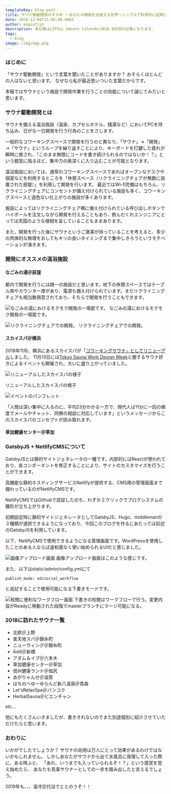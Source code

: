 ```yaml
---
templateKey: blog-post
title: サウナ駆動開発のすすめ 〜あなたの開発を加速する世界一シンプルで科学的に証明された究極の肉体を支える技術〜
date: 2018-12-08T15:05:00.000Z
author: mopinfish
description: 本記事はLIFULL Advent Calender2018 8日目の記事になります。
tags:
  - blog
image: /img/ogp.png
---
```

### はじめに

「サウナ駆動開発」という言葉を聞いたことがありますか？
おそらくほとんどの人はないと思います。
なぜなら私が最近思いついた言葉だからです。

本稿ではサウナという施設で開発作業を行うことの効能について論じてみたいと思います。

### サウナ駆動開発とは

サウナを備える温浴施設（温泉、カプセルホテル、銭湯など）においてPCを持ち込み、日がな一日開発を行う行為のことをさします。

一般的なコワーキングスペースで開発を行うのと異なり、「サウナ」→「開発」→「サウナ」というループを繰り返すことにより、キーボードを打鍵した疲れが瞬時に癒され、「このまま無限にコードを書き続けられるのではないか！？」という錯覚に陥るほど、集中力の奥深くに入り込むことが可能となります。

温浴施設においては、通常のコワーキングスペースであればオープンなデスクや個室などを利用するところを「休憩スペース（リクライニングチェアが無数に設置された部屋）」を利用して開発を行います。
最近ではWi-fi完備はもちろん、リクライニングチェアにコンセントが備え付けられている施設も多く、コワーキングスペースと遜色ない仕上がりの施設が多くあります。

施設によってはリクライニングチェア横に備え付けられている呼び出しボタンでハイボールを注文しながら開発を行えることもあり、飲んだくれエンジニアにとっては天国のような様相を呈していることもままあります。

また、開発を行った後にサウナというご褒美が待っていることを考えると、多少の肉体的な無理をおしてもキリの良いタイミングまで集中しきろうというモチベーションが湧きます。

### 開発にオススメの温浴施設

#### なごみの湯＠荻窪

都内で開発を行うには随一の施設だと思います。地下の休憩スペースではテーブル席やカウンター席があり、電源も備え付けられています。またリクライニングチェアも相当数用意されており、そちらで開発を行うこともできます。

![なごみの湯におけるモクモク開発の一場面です。](/img/nagomi_1.jpg)
なごみの湯におけるモクモク開発の一場面です。

![リクライニングチェアでの開発。](/img/nagomi_2.jpg)
リクライニングチェアでの開発。

#### スカイスパ＠横浜

2018年11月、横浜にあるスカイスパが「[コワーキングサウナ」としてリニューアル](https://prtimes.jp/main/html/rd/p/000000001.000038402.html)しました。
11月13日には[Tokyo Sauna Work Design Week](https://tokyo-sauna-work-design-week.peatix.com/?lang=ja)と題するサウナ好きによるイベントも開催され、大いに盛り上がっていました。

![リニューアルしたスカイスパの様子](/img/cowork_sauna3.jpg)

リニューアルしたスカイスパの様子

![イベントのパンフレット](/img/cowork_sauna2.jpg)

「人間は深い集中に入るのに、平均23分かかる一方で、現代人は11分に一回の頻度でメールやチャット、同僚の相談に対応しています」というメッセージからこのスカイスパのコンセプトが読み取れます。



#### 草加健康センター＠草加



### GatsbyJS + NetlifyCMSについて

GatsbyJSとは静的サイトジェネレータの一種です。内部的にはReactが使われており、各コンポーネントを修正することにより、サイトのカスタマイズを行うことができます。

高機能な静的ホスティングサービスNetlifyが提供する、CMS用の管理画面まで備わっているのがNetlifyCMSです。

NetlifyCMSではGithubで認証したのち、わずか２クリックでブログシステムの雛形が立ち上がります。

初期設定時に静的サイトジェネレータとしてGatsbyJS、Hugo、middlemanの３種類が選択できるようになっており、今回このブログを作るにあたっては前述のGatsbyJSを利用しています。

以下、NetlifyCMSで使用できるようになる管理画面です。WordPressを使用したことのある人ならば違和感なく使い始められるUIだと感じました。

![画像アップロード画面](/img/gatsby_upload_image.png)
画像アップロード画面はこのような感じです。

また、以下はstatic/admin/config.ymlにて

```
publish_mode: editorial_workflow
```

と追記することで使用可能になる下書きモードです。

![校閲に便利なワークフロー画面](/img/workflow.png)
下書きの校閲はワークフローで行う。変更内容がReadyに移動された段階でmasterブランチにマージ可能になる。

### 2018に訪れたサウナ一覧

* 北欧＠上野
* 楽天地スパ＠錦糸町
* ニューウィング＠錦糸町
* Astil＠新橋
* アダム＆イブ＠六本木
* 草加健康センター＠草加
* 信州健康ランド＠塩尻
* あがりゃんせ＠滋賀
* はちのへゆーゆらんど新八温泉＠青森
* Let'sRelaxSpa＠バンコク
* HerbalSauna＠ビエンチャン

etc...

他にもたくさんいきましたが、書ききれないのでまた別途個別に紹介させていただけたらと思います。

### おわりに

いかがでしたでしょうか？
サウナの効用は万人にとって効果があるわけではないかもしれません。
しかしあなたがサウナから出て水風呂に我慢して入った際に、ある時ふと、
「あれ、いつまでも入っていられるぞ！？」という感覚を覚え始めたら、
あなたも見事サウナーとしての一歩を踏み出したと言えるでしょう。

2019年も、、、温冷交代浴でととのうぞ！！
